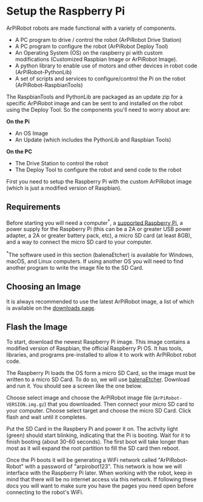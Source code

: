 # Setup the Raspberry Pi
ArPiRobot robots are made functional with a variety of components.

- A PC program to drive / control the robot (ArPiRobot Drive Station)
- A PC program to configure the robot (ArPiRobot Deploy Tool)
- An Operating System (OS) on the raspberry pi with custom modifications (Customized Raspbian Image or ArPiRobot Image).
- A python library to enable use of motors and other devices in robot code (ArPiRobot-PythonLib)
- A set of scripts and services to configure/control the Pi on the robot (ArPiRobot-RaspbianTools)

The RaspbianTools and PythonLib are packaged as an update zip for a specific ArPiRobot image and can be sent to and installed on the robot using the Deploy Tool. So the components you'll need to worry about are:

**On the Pi**

- An OS Image
- An Update (which includes the PythonLib and Raspbian Tools)

**On the PC**

- The Drive Station to control the robot
- The Deploy Tool to configure the robot and send code to the robot

First you need to setup the Raspberry Pi with the custom ArPiRobot image (which is just a modified version of Raspbian).

## Requirements
Before starting you will need a computer<sup>&ast;</sup>, a [supported Raspberry Pi](../starting/supportedhardware.md), a power supply for the Raspberry Pi (this can be a 2A or greater USB power adapter, a 2A or greater battery pack, etc), a micro SD card (at least 8GB), and a way to connect the micro SD card to your computer.

<sup>&ast;</sup>The software used in this section (balenaEtcher) is available for Windows, macOS, and Linux computers. If using another OS you will need to find another program to write the image file to the SD Card.

## Choosing an Image
It is always recommended to use the latest ArPiRobot image, a list of which is available on the [downloads page](../downloads.md).


## Flash the Image
To start, download the newest Raspberry Pi image. This image contains a modified version of Raspbian, the official Raspberry Pi OS. It has tools, libraries, and programs pre-installed to allow it to work with ArPiRobot robot code. 

The Raspberry Pi loads the OS form a micro SD Card, so the image must be written to a micro SD Card. To do so, we will use [balenaEtcher](https://www.balena.io/etcher/). Download and run it. You should see a screen like the one below.

Choose select image and choose the ArPiRobot image file (`ArPiRobot-VERSION.img.gz`) that you downloaded. Then connect your micro SD card to your computer. Choose select target and choose the micro SD Card. Click flash and wait until it completes.

Put the SD Card in the Raspbery Pi and power it on. The activity light (green) should start blinking, indicating that the Pi is booting. Wait for it to finish booting (about 30-60 seconds). The first boot will take longer than most as it will expand the root partition to fill the SD card then reboot.

Once the Pi boots it will be generating a WiFi network called "ArPiRobot-Robot" with a password of "arpirobot123". This network is how we will interface with the Raspberry Pi later. When working with the robot, keep in mind that there will be no internet access via this network. If following these docs you will want to make sure you have the pages you need open before connecting to the robot's WiFi.
